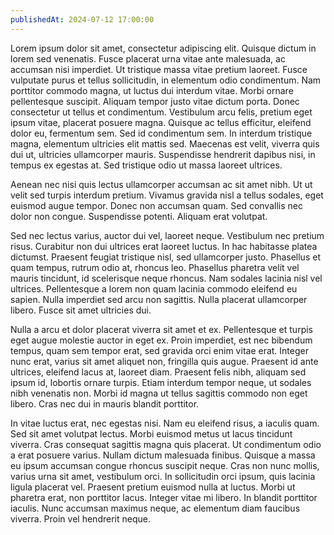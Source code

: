 ```yaml
---
publishedAt: 2024-07-12 17:00:00
---
```

Lorem ipsum dolor sit amet, consectetur adipiscing elit. Quisque dictum in lorem sed venenatis. Fusce placerat urna vitae ante malesuada, ac accumsan nisi imperdiet. Ut tristique massa vitae pretium laoreet. Fusce vulputate purus et tellus sollicitudin, in elementum odio condimentum. Nam porttitor commodo magna, ut luctus dui interdum vitae. Morbi ornare pellentesque suscipit. Aliquam tempor justo vitae dictum porta. Donec consectetur ut tellus et condimentum. Vestibulum arcu felis, pretium eget ipsum vitae, placerat posuere magna. Quisque ac tellus efficitur, eleifend dolor eu, fermentum sem. Sed id condimentum sem. In interdum tristique magna, elementum ultricies elit mattis sed. Maecenas est velit, viverra quis dui ut, ultricies ullamcorper mauris. Suspendisse hendrerit dapibus nisi, in tempus ex egestas at. Sed tristique odio ut massa laoreet ultrices.

Aenean nec nisi quis lectus ullamcorper accumsan ac sit amet nibh. Ut ut velit sed turpis interdum pretium. Vivamus gravida nisl a tellus sodales, eget euismod augue tempor. Donec non accumsan quam. Sed convallis nec dolor non congue. Suspendisse potenti. Aliquam erat volutpat.

Sed nec lectus varius, auctor dui vel, laoreet neque. Vestibulum nec pretium risus. Curabitur non dui ultrices erat laoreet luctus. In hac habitasse platea dictumst. Praesent feugiat tristique nisl, sed ullamcorper justo. Phasellus et quam tempus, rutrum odio at, rhoncus leo. Phasellus pharetra velit vel mauris tincidunt, id scelerisque neque rhoncus. Nam sodales lacinia nisl vel ultrices. Pellentesque a lorem non quam lacinia commodo eleifend eu sapien. Nulla imperdiet sed arcu non sagittis. Nulla placerat ullamcorper libero. Fusce sit amet ultricies dui.

Nulla a arcu et dolor placerat viverra sit amet et ex. Pellentesque et turpis eget augue molestie auctor in eget ex. Proin imperdiet, est nec bibendum tempus, quam sem tempor erat, sed gravida orci enim vitae erat. Integer nunc erat, varius sit amet aliquet non, fringilla quis augue. Praesent id ante ultrices, eleifend lacus at, laoreet diam. Praesent felis nibh, aliquam sed ipsum id, lobortis ornare turpis. Etiam interdum tempor neque, ut sodales nibh venenatis non. Morbi id magna ut tellus sagittis commodo non eget libero. Cras nec dui in mauris blandit porttitor.

In vitae luctus erat, nec egestas nisi. Nam eu eleifend risus, a iaculis quam. Sed sit amet volutpat lectus. Morbi euismod metus ut lacus tincidunt viverra. Cras consequat sagittis magna quis placerat. Ut condimentum odio a erat posuere varius. Nullam dictum malesuada finibus. Quisque a massa eu ipsum accumsan congue rhoncus suscipit neque. Cras non nunc mollis, varius urna sit amet, vestibulum orci. In sollicitudin orci ipsum, quis lacinia ligula placerat vel. Praesent pretium euismod nulla at luctus. Morbi ut pharetra erat, non porttitor lacus. Integer vitae mi libero. In blandit porttitor iaculis. Nunc accumsan maximus neque, ac elementum diam faucibus viverra. Proin vel hendrerit neque.